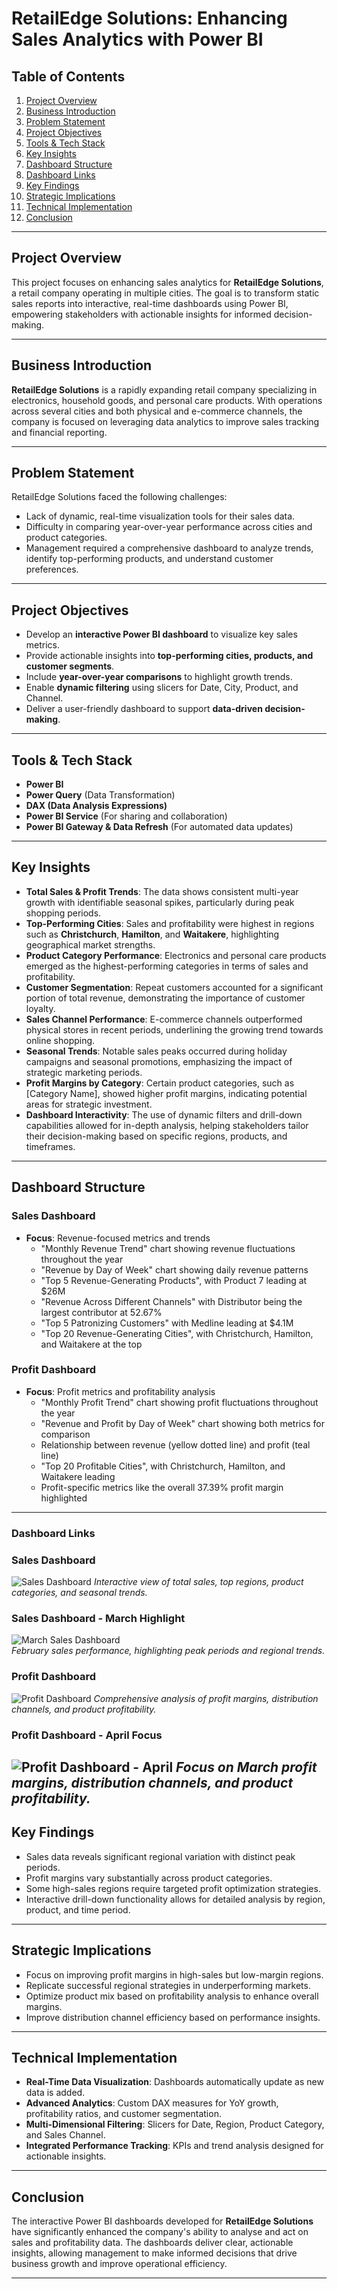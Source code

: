 # RetailEdge Solutions: Enhancing Sales Analytics with Power BI

## Table of Contents
1. [Project Overview](#project-overview)
2. [Business Introduction](#business-introduction)
3. [Problem Statement](#problem-statement)
4. [Project Objectives](#project-objectives)
5. [Tools & Tech Stack](#tools--tech-stack)
6. [Key Insights](#key-insights)
7. [Dashboard Structure](#dashboard-structure)
8. [Dashboard Links](#dashboard-links)
9. [Key Findings](#key-findings)
10. [Strategic Implications](#strategic-implications)
11. [Technical Implementation](#technical-implementation)
12. [Conclusion](#conclusion)

---

## Project Overview
This project focuses on enhancing sales analytics for **RetailEdge Solutions**, a retail company operating in multiple cities. The goal is to transform static sales reports into interactive, real-time dashboards using Power BI, empowering stakeholders with actionable insights for informed decision-making.

---

## Business Introduction
**RetailEdge Solutions** is a rapidly expanding retail company specializing in electronics, household goods, and personal care products. With operations across several cities and both physical and e-commerce channels, the company is focused on leveraging data analytics to improve sales tracking and financial reporting.

---

## Problem Statement
RetailEdge Solutions faced the following challenges:
- Lack of dynamic, real-time visualization tools for their sales data.
- Difficulty in comparing year-over-year performance across cities and product categories.
- Management required a comprehensive dashboard to analyze trends, identify top-performing products, and understand customer preferences.

---

## Project Objectives
- Develop an **interactive Power BI dashboard** to visualize key sales metrics.
- Provide actionable insights into **top-performing cities, products, and customer segments**.
- Include **year-over-year comparisons** to highlight growth trends.
- Enable **dynamic filtering** using slicers for Date, City, Product, and Channel.
- Deliver a user-friendly dashboard to support **data-driven decision-making**.

---

## Tools & Tech Stack
- **Power BI**
- **Power Query** (Data Transformation)
- **DAX (Data Analysis Expressions)**
- **Power BI Service** (For sharing and collaboration)
- **Power BI Gateway & Data Refresh** (For automated data updates)

---

## Key Insights
- **Total Sales & Profit Trends**: The data shows consistent multi-year growth with identifiable seasonal spikes, particularly during peak shopping periods.
- **Top-Performing Cities**: Sales and profitability were highest in regions such as **Christchurch**, **Hamilton**, and **Waitakere**, highlighting geographical market strengths.
- **Product Category Performance**: Electronics and personal care products emerged as the highest-performing categories in terms of sales and profitability.
- **Customer Segmentation**: Repeat customers accounted for a significant portion of total revenue, demonstrating the importance of customer loyalty.
- **Sales Channel Performance**: E-commerce channels outperformed physical stores in recent periods, underlining the growing trend towards online shopping.
- **Seasonal Trends**: Notable sales peaks occurred during holiday campaigns and seasonal promotions, emphasizing the impact of strategic marketing periods.
- **Profit Margins by Category**: Certain product categories, such as [Category Name], showed higher profit margins, indicating potential areas for strategic investment.
- **Dashboard Interactivity**: The use of dynamic filters and drill-down capabilities allowed for in-depth analysis, helping stakeholders tailor their decision-making based on specific regions, products, and timeframes.

---

## Dashboard Structure

### Sales Dashboard
- **Focus**: Revenue-focused metrics and trends
  - "Monthly Revenue Trend" chart showing revenue fluctuations throughout the year
  - "Revenue by Day of Week" chart showing daily revenue patterns
  - "Top 5 Revenue-Generating Products", with Product 7 leading at $26M
  - "Revenue Across Different Channels" with Distributor being the largest contributor at 52.67%
  - "Top 5 Patronizing Customers" with Medline leading at $4.1M
  - "Top 20 Revenue-Generating Cities", with Christchurch, Hamilton, and Waitakere at the top

### Profit Dashboard
- **Focus**: Profit metrics and profitability analysis
  - "Monthly Profit Trend" chart showing profit fluctuations throughout the year
  - "Revenue and Profit by Day of Week" chart showing both metrics for comparison
  - Relationship between revenue (yellow dotted line) and profit (teal line)
  - "Top 20 Profitable Cities", with Christchurch, Hamilton, and Waitakere leading
  - Profit-specific metrics like the overall 37.39% profit margin highlighted

---

### Dashboard Links

### Sales Dashboard
![Sales Dashboard](./images/sales-dashboard.png)
_Interactive view of total sales, top regions, product categories, and seasonal trends._

### Sales Dashboard - March Highlight
![March Sales Dashboard](./images/march_sales-dashboard.png)  
_February sales performance, highlighting peak periods and regional trends._

### Profit Dashboard
![Profit Dashboard](./images/profit-dashboard.png)
_Comprehensive analysis of profit margins, distribution channels, and product profitability._

### Profit Dashboard - April Focus
![Profit Dashboard - April](./images/april_profit-dashboard.png)
_Focus on March profit margins, distribution channels, and product profitability._
---

## Key Findings
- Sales data reveals significant regional variation with distinct peak periods.
- Profit margins vary substantially across product categories.
- Some high-sales regions require targeted profit optimization strategies.
- Interactive drill-down functionality allows for detailed analysis by region, product, and time period.

---

## Strategic Implications
- Focus on improving profit margins in high-sales but low-margin regions.
- Replicate successful regional strategies in underperforming markets.
- Optimize product mix based on profitability analysis to enhance overall margins.
- Improve distribution channel efficiency based on performance insights.

---

## Technical Implementation
- **Real-Time Data Visualization**: Dashboards automatically update as new data is added.
- **Advanced Analytics**: Custom DAX measures for YoY growth, profitability ratios, and customer segmentation.
- **Multi-Dimensional Filtering**: Slicers for Date, Region, Product Category, and Sales Channel.
- **Integrated Performance Tracking**: KPIs and trend analysis designed for actionable insights.

---

## Conclusion
The interactive Power BI dashboards developed for **RetailEdge Solutions** have significantly enhanced the company's ability to analyse and act on sales and profitability data. The dashboards deliver clear, actionable insights, allowing management to make informed decisions that drive business growth and improve operational efficiency.

---
